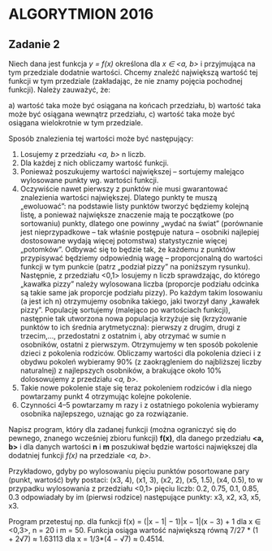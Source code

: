 # ALGORYTMION 2016
## Zadanie 2

Niech dana jest funkcja *y = f(x)* określona dla *x ∈ <a, b>* i przyjmująca na tym przedziale dodatnie wartości. Chcemy znaleźć największą wartość tej funkcji w tym przedziale (zakładając, że nie znamy pojęcia pochodnej funkcji). Należy zauważyć, że:

a) wartość taka może być osiągana na końcach przedziału,
b) wartość taka może być osiągana wewnątrz przedziału,
c) wartość taka może być osiągana wielokrotnie w tym przedziale.

Sposób znalezienia tej wartości może być następujący:

1. Losujemy z przedziału *<a, b>* n liczb.
2. Dla każdej z nich obliczamy wartość funkcji.
3. Ponieważ poszukujemy wartości największej – sortujemy malejąco wylosowane punkty wg. wartości funkcji.
4. Oczywiście nawet pierwszy z punktów nie musi gwarantować znalezienia wartości największej. Dlatego punkty te muszą „ewoluować”: na podstawie listy punktów tworzyć będziemy kolejną listę, a ponieważ największe znaczenie mają te początkowe (po sortowaniu) punkty, dlatego one powinny „wydać na świat” (porównanie jest nieprzypadkowe – tak właśnie postępuje natura – osobniki najlepiej dostosowane wydają więcej potomstwa) statystycznie więcej „potomków”. Odbywać się to będzie tak, że każdemu z punktów przypisywać będziemy odpowiednią wagę – proporcjonalną do wartości funkcji w tym punkcie (patrz „podział pizzy” na poniższym rysunku). Następnie, z przedziału <0,1>  losujemy n liczb sprawdzając, do którego „kawałka pizzy” należy wylosowana liczba (proporcje podziału odcinka są takie same jak proporcje podziału pizzy). Po każdym takim losowaniu (a jest ich n) otrzymujemy osobnika takiego, jaki tworzył dany „kawałek pizzy”. Populację sortujemy (malejąco po wartościach funkcji), następnie tak utworzona nowa populacja krzyżuje się (krzyżowanie punktów to ich średnia arytmetyczna): pierwszy z drugim, drugi z trzecim,…, przedostatni z ostatnim i, aby otrzymać w sumie n osobników, ostatni z pierwszym. Otrzymujemy w ten sposób pokolenie dzieci z pokolenia rodziców. Obliczamy wartości dla pokolenia dzieci i z obydwu pokoleń wybieramy 90% (z zaokrągleniem do najbliższej liczby naturalnej) z najlepszych osobników, a brakujące około 10% dolosowujemy z przedziału *<a, b>*.
5. Takie nowe pokolenie staje się teraz pokoleniem rodziców i dla niego powtarzamy punkt 4 otrzymując kolejne pokolenie.
6. Czynności 4–5 powtarzamy m razy i z ostatniego pokolenia wybieramy osobnika najlepszego, uznając go za rozwiązanie.

Napisz program, który dla zadanej funkcji (można ograniczyć się do pewnego, znanego wcześniej zbioru funkcji) **f(x)**, dla danego przedziału **<a, b>** i dla danych wartości **n** i **m** poszukiwał będzie wartości największej dla dodatniej funkcji *f(x)* na przedziale *<a, b>*.

Przykładowo, gdyby po wylosowaniu pięciu punktów posortowane pary (punkt, wartość) były postaci: (x3, 4), (x1, 3), (x2, 2), (x5, 1.5), (x4, 0.5), to w przypadku wylosowania z przedziału <0,1> pięciu liczb: 0.2, 0.75, 0.1, 0.85, 0.3 odpowiadały by im (pierwsi rodzice) następujące punkty: x3, x2, x3, x5, x3.

Program przetestuj np. dla funkcji f(x) = (|x − 1| − 1)|x − 1|(x − 3) + 1 dla x ∈ <0,3>, n = 20 i m = 50. Funkcja osiąga wartość największą równą 7/27 * (1 + 2√7) ≈ 1.63113 dla x = 1/3*(4 − √7) ≈ 0.4514.
